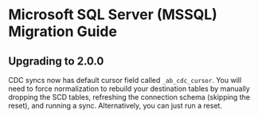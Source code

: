 # Microsoft SQL Server (MSSQL) Migration Guide

## Upgrading to 2.0.0
CDC syncs now has default cursor field called `_ab_cdc_cursor`. You will need to force normalization to rebuild your destination tables by manually dropping the SCD tables, refreshing the connection schema (skipping the reset), and running a sync. Alternatively, you can just run a reset. 
